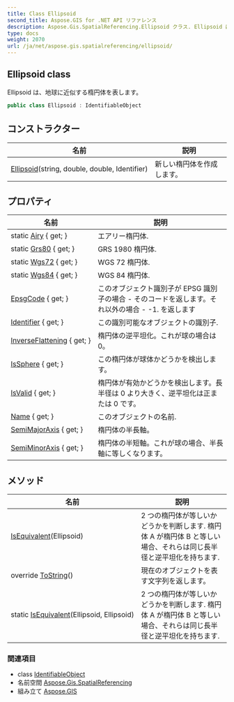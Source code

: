 ```yaml
---
title: Class Ellipsoid
second_title: Aspose.GIS for .NET API リファレンス
description: Aspose.Gis.SpatialReferencing.Ellipsoid クラス. Ellipsoid は地球に近似する楕円体を表します
type: docs
weight: 2070
url: /ja/net/aspose.gis.spatialreferencing/ellipsoid/
---
```

## Ellipsoid class

Ellipsoid は、地球に近似する楕円体を表します。

```csharp
public class Ellipsoid : IdentifiableObject
```

## コンストラクター

| 名前 | 説明 |
| --- | --- |
| [Ellipsoid](ellipsoid/)(string, double, double, Identifier) | 新しい楕円体を作成します。 |

## プロパティ

| 名前 | 説明 |
| --- | --- |
| static [Airy](../../aspose.gis.spatialreferencing/ellipsoid/airy/) { get; } | エアリー楕円体. |
| static [Grs80](../../aspose.gis.spatialreferencing/ellipsoid/grs80/) { get; } | GRS 1980 楕円体. |
| static [Wgs72](../../aspose.gis.spatialreferencing/ellipsoid/wgs72/) { get; } | WGS 72 楕円体. |
| static [Wgs84](../../aspose.gis.spatialreferencing/ellipsoid/wgs84/) { get; } | WGS 84 楕円体. |
| [EpsgCode](../../aspose.gis.spatialreferencing/identifiableobject/epsgcode/) { get; } | このオブジェクト識別子が EPSG 識別子の場合 - そのコードを返します。それ以外の場合 - -1. を返します |
| [Identifier](../../aspose.gis.spatialreferencing/identifiableobject/identifier/) { get; } | この識別可能なオブジェクトの識別子. |
| [InverseFlattening](../../aspose.gis.spatialreferencing/ellipsoid/inverseflattening/) { get; } | 楕円体の逆平坦化。これが球の場合は 0。 |
| [IsSphere](../../aspose.gis.spatialreferencing/ellipsoid/issphere/) { get; } | この楕円体が球体かどうかを検出します。 |
| [IsValid](../../aspose.gis.spatialreferencing/ellipsoid/isvalid/) { get; } | 楕円体が有効かどうかを検出します。長半径は 0 より大きく、逆平坦化は正または 0 です。 |
| [Name](../../aspose.gis.spatialreferencing/identifiableobject/name/) { get; } | このオブジェクトの名前. |
| [SemiMajorAxis](../../aspose.gis.spatialreferencing/ellipsoid/semimajoraxis/) { get; } | 楕円体の半長軸。 |
| [SemiMinorAxis](../../aspose.gis.spatialreferencing/ellipsoid/semiminoraxis/) { get; } | 楕円体の半短軸。これが球の場合、半長軸に等しくなります。 |

## メソッド

| 名前 | 説明 |
| --- | --- |
| [IsEquivalent](../../aspose.gis.spatialreferencing/ellipsoid/isequivalent/)(Ellipsoid) | 2 つの楕円体が等しいかどうかを判断します. 楕円体 A が楕円体 B と等しい場合、それらは同じ長半径と逆平坦化を持ちます. |
| override [ToString](../../aspose.gis.spatialreferencing/identifiableobject/tostring/)() | 現在のオブジェクトを表す文字列を返します。 |
| static [IsEquivalent](../../aspose.gis.spatialreferencing/ellipsoid/isequivalent/)(Ellipsoid, Ellipsoid) | 2 つの楕円体が等しいかどうかを判断します. 楕円体 A が楕円体 B と等しい場合、それらは同じ長半径と逆平坦化を持ちます. |

### 関連項目

* class [IdentifiableObject](../identifiableobject/)
* 名前空間 [Aspose.Gis.SpatialReferencing](../../aspose.gis.spatialreferencing/)
* 組み立て [Aspose.GIS](../../)


